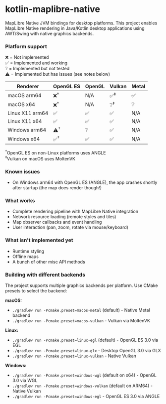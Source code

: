 # kotlin-maplibre-native

MapLibre Native JVM bindings for desktop platforms. This project enables MapLibre Native rendering in Java/Kotlin desktop applications using AWT/Swing with native graphics backends.

### Platform support

❌ = Not implemented<br />
✅ = Implemented and working<br />
❔ = Implemented but not tested <br />
⚠️ = Implemented but has issues (see notes below)<br />

| Renderer        | OpenGL ES     | OpenGL | Vulkan        | Metal |
| --------------- | ------------- | ------ | ------------- | ----- |
| macOS arm64     | ❌<sup>†</sup> | N/A    | ✅<sup>‡</sup> | ✅     |
| macOS x64       | ❌<sup>†</sup> | N/A    | ❔<sup>‡</sup> | ❔     |
| Linux X11 arm64 | ✅             | ✅      | ✅             | N/A   |
| Linux X11 x64   | ✅             | ✅      | ✅             | N/A   |
| Windows arm64   | ⚠️<sup>†</sup> | ❔      | ✅             | N/A   |
| Windows x64     | ✅<sup>†</sup> | ✅      | ✅             | N/A   |

<sup>†</sup>OpenGL ES on non-Linux platforms uses ANGLE<br />
<sup>‡</sup>Vulkan on macOS uses MoltenVK<br />

### Known issues

- On Windows arm64 with OpenGL ES (ANGLE), the app crashes shortly after startup (the map does render though!)

### What works
- Complete rendering pipeline with MapLibre Native integration
- Network resource loading (remote styles and tiles)
- Map observer callbacks and event handling
- User interaction (pan, zoom, rotate via mouse/keyboard)

### What isn't implemented yet
- Runtime styling
- Offline maps
- A bunch of other misc API methods

### Building with different backends

The project supports multiple graphics backends per platform. Use CMake presets to select the backend:

**macOS:**
- `./gradlew run -Pcmake.preset=macos-metal` (default) - Native Metal backend
- `./gradlew run -Pcmake.preset=macos-vulkan` - Vulkan via MoltenVK

**Linux:**
- `./gradlew run -Pcmake.preset=linux-egl` (default) - OpenGL ES 3.0 via EGL
- `./gradlew run -Pcmake.preset=linux-glx` - Desktop OpenGL 3.0 via GLX
- `./gradlew run -Pcmake.preset=linux-vulkan` - Native Vulkan

**Windows:**
- `./gradlew run -Pcmake.preset=windows-wgl` (default on x64) - OpenGL 3.0 via WGL
- `./gradlew run -Pcmake.preset=windows-vulkan` (default on ARM64) - Native Vulkan
- `./gradlew run -Pcmake.preset=windows-egl` - OpenGL ES 3.0 via ANGLE
